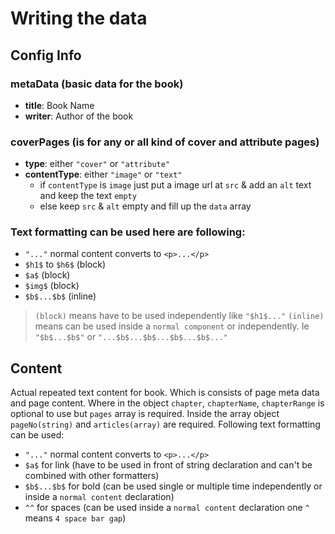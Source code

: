 # Writing the data

## Config Info

### metaData (basic data for the book)

- **title**: Book Name
- **writer**: Author of the book

### coverPages (is for any or all kind of cover and attribute pages)

- **type**: either `"cover"` or `"attribute"`
- **contentType**: either `"image"` or `"text"`
  - if `contentType` is `image` just put a image url at `src` & add an `alt` text and keep the text `empty`
  - else keep `src` & `alt` empty and fill up the `data` array

### Text formatting can be used here are following:

- `"..."` normal content converts to `<p>...</p>`
- `$h1$` to `$h6$` (block)
- `$a$` (block)
- `$img$` (block)
- `$b$...$b$` (inline)

> `(block)` means have to be used independently like `"$h1$..."` `(inline)` means can be used inside a `normal component` or independently. Ie `"$b$...$b$"` or `"...$b$...$b$...$b$...$b$..."`

## Content

Actual repeated text content for book. Which is consists of page meta data and page content. Where in the object `chapter`, `chapterName`, `chapterRange` is optional to use but `pages` array is required. Inside the array object `pageNo(string)` and `articles(array)` are required. Following text formatting can be used:

- `"..."` normal content converts to `<p>...</p>`
- `$a$` for link (have to be used in front of string declaration and can't be combined with other formatters)
- `$b$...$b$` for bold (can be used single or multiple time independently or inside a `normal content` declaration)
- `^^` for spaces (can be used inside a `normal content` declaration one `^` means `4 space bar gap`)
